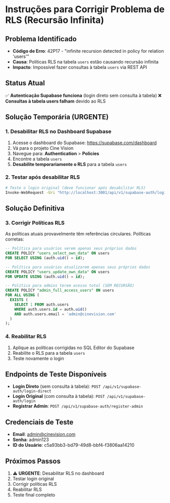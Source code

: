 # Instruções para Corrigir Problema de RLS (Recursão Infinita)

## Problema Identificado
- **Código de Erro**: 42P17 - "infinite recursion detected in policy for relation 'users'"
- **Causa**: Políticas RLS na tabela `users` estão causando recursão infinita
- **Impacto**: Impossível fazer consultas à tabela `users` via REST API

## Status Atual
✅ **Autenticação Supabase funciona** (login direto sem consulta à tabela)
❌ **Consultas à tabela users falham** devido ao RLS

## Solução Temporária (URGENTE)

### 1. Desabilitar RLS no Dashboard Supabase
1. Acesse o dashboard do Supabase: https://supabase.com/dashboard
2. Vá para o projeto Cine Vision
3. Navegue para: **Authentication** > **Policies**
4. Encontre a tabela `users`
5. **Desabilite temporariamente o RLS** para a tabela `users`

### 2. Testar após desabilitar RLS
```bash
# Teste o login original (deve funcionar após desabilitar RLS)
Invoke-WebRequest -Uri "http://localhost:3001/api/v1/supabase-auth/login" -Method POST -ContentType "application/json" -Body '{"email":"admin@cinevision.com","password":"admin123"}'
```

## Solução Definitiva

### 3. Corrigir Políticas RLS
As políticas atuais provavelmente têm referências circulares. Políticas corretas:

```sql
-- Política para usuários verem apenas seus próprios dados
CREATE POLICY "users_select_own_data" ON users
FOR SELECT USING (auth.uid() = id);

-- Política para usuários atualizarem apenas seus próprios dados  
CREATE POLICY "users_update_own_data" ON users
FOR UPDATE USING (auth.uid() = id);

-- Política para admins terem acesso total (SEM RECURSÃO)
CREATE POLICY "admin_full_access_users" ON users
FOR ALL USING (
  EXISTS (
    SELECT 1 FROM auth.users 
    WHERE auth.users.id = auth.uid() 
    AND auth.users.email = 'admin@cinevision.com'
  )
);
```

### 4. Reabilitar RLS
1. Aplique as políticas corrigidas no SQL Editor do Supabase
2. Reabilite o RLS para a tabela `users`
3. Teste novamente o login

## Endpoints de Teste Disponíveis

- **Login Direto** (sem consulta à tabela): `POST /api/v1/supabase-auth/login-direct`
- **Login Original** (com consulta à tabela): `POST /api/v1/supabase-auth/login`
- **Registrar Admin**: `POST /api/v1/supabase-auth/register-admin`

## Credenciais de Teste
- **Email**: admin@cinevision.com
- **Senha**: admin123
- **ID do Usuário**: c5a93bb3-bd79-49d8-bbf4-f3806aa14210

## Próximos Passos
1. ⚠️ **URGENTE**: Desabilitar RLS no dashboard
2. Testar login original
3. Corrigir políticas RLS
4. Reabilitar RLS
5. Teste final completo